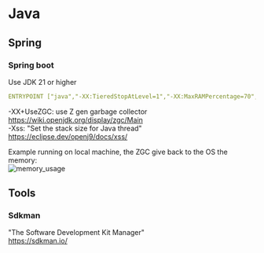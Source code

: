# Java

## Spring   

### Spring boot

Use JDK 21 or higher   

```yml
ENTRYPOINT ["java","-XX:TieredStopAtLevel=1","-XX:MaxRAMPercentage=70","-XX:+UseZGC","-XX:+UseDynamicNumberOfGCThreads","-Xss512k","-XX:SoftMaxHeapSize=64m","-Xmx128m","-XX:ZUncommitDelay=30","-Dspring.main.lazy-initialization=true","","org.springframework.boot.loader.JarLauncher"]
```
-XX+UseZGC: use Z gen garbage collector https://wiki.openjdk.org/display/zgc/Main   
-Xss: "Set the stack size for Java thread" https://eclipse.dev/openj9/docs/xss/

Example running on local machine, the ZGC give back to the OS the memory:   
![memory_usage](https://github.com/clebersimm/random-dev-stuff/assets/5503854/3009d32c-9f38-4cf6-8a3c-2c42b32fa2fd)


## Tools

### Sdkman  

"The Software Development Kit Manager"   
https://sdkman.io/
